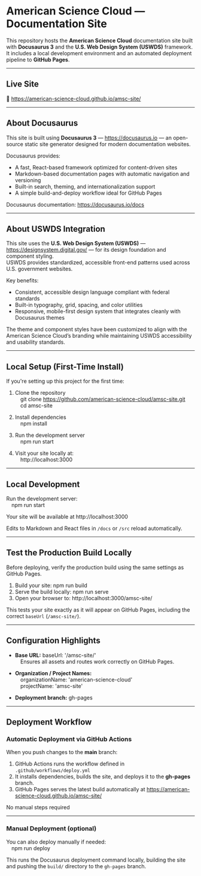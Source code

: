 <!-- # TEST EDIT DO NOT MERGE -->

# American Science Cloud — Documentation Site

This repository hosts the **American Science Cloud** documentation site built with **Docusaurus 3** and the **U.S. Web Design System (USWDS)** framework.  
It includes a local development environment and an automated deployment pipeline to **GitHub Pages**.

---

## Live Site

🔗 https://american-science-cloud.github.io/amsc-site/

---

## About Docusaurus

This site is built using **Docusaurus 3** — https://docusaurus.io — an open-source static site generator designed for modern documentation websites.

Docusaurus provides:
- A fast, React-based framework optimized for content-driven sites  
- Markdown-based documentation pages with automatic navigation and versioning  
- Built-in search, theming, and internationalization support  
- A simple build-and-deploy workflow ideal for GitHub Pages

Docusaurus documentation: https://docusaurus.io/docs

---

## About USWDS Integration

This site uses the **U.S. Web Design System (USWDS)** — https://designsystem.digital.gov/ — for its design foundation and component styling.  
USWDS provides standardized, accessible front-end patterns used across U.S. government websites.

Key benefits:
- Consistent, accessible design language compliant with federal standards  
- Built-in typography, grid, spacing, and color utilities  
- Responsive, mobile-first design system that integrates cleanly with Docusaurus themes

The theme and component styles have been customized to align with the American Science Cloud’s branding while maintaining USWDS accessibility and usability standards.

---

## Local Setup (First-Time Install)

If you're setting up this project for the first time:

1. Clone the repository  
 git clone https://github.com/american-science-cloud/amsc-site.git  
 cd amsc-site  

2. Install dependencies  
 npm install  

3. Run the development server  
 npm run start  

4. Visit your site locally at:  
 http://localhost:3000  

---

## Local Development

Run the development server:  
 npm run start  

Your site will be available at http://localhost:3000  

Edits to Markdown and React files in `/docs` or `/src` reload automatically.

---

## Test the Production Build Locally

Before deploying, verify the production build using the same settings as GitHub Pages.

1. Build your site:  npm run build  
2. Serve the build locally:  npm run serve  
3. Open your browser to:  http://localhost:3000/amsc-site/  

This tests your site exactly as it will appear on GitHub Pages, including the correct `baseUrl` (`/amsc-site/`).

---

## Configuration Highlights

- **Base URL:**  baseUrl: '/amsc-site/'   
 Ensures all assets and routes work correctly on GitHub Pages.  

- **Organization / Project Names:**    
 organizationName: 'american-science-cloud'  
 projectName: 'amsc-site'  

- **Deployment branch:**  gh-pages  

---

## Deployment Workflow

### Automatic Deployment via GitHub Actions

When you push changes to the **main** branch:

1. GitHub Actions runs the workflow defined in `.github/workflows/deploy.yml`  
2. It installs dependencies, builds the site, and deploys it to the **gh-pages** branch.  
3. GitHub Pages serves the latest build automatically at https://american-science-cloud.github.io/amsc-site/  

No manual steps required  

---

### Manual Deployment (optional)

You can also deploy manually if needed:  
 npm run deploy  

This runs the Docusaurus deployment command locally, building the site and pushing the `build/` directory to the `gh-pages` branch.
